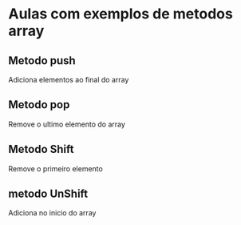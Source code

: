 # Aulas com exemplos de metodos array

## Metodo push

Adiciona elementos ao final do array

## Metodo pop

Remove o ultimo elemento do array

## Metodo Shift

Remove o primeiro elemento

## metodo UnShift

Adiciona no inicio do array
